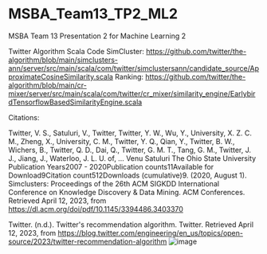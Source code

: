 # MSBA_Team13_TP2_ML2
MSBA Team 13 Presentation 2 for Machine Learning 2

Twitter Algorithm Scala Code
SimCluster: https://github.com/twitter/the-algorithm/blob/main/simclusters-ann/server/src/main/scala/com/twitter/simclustersann/candidate_source/ApproximateCosineSimilarity.scala
Ranking: https://github.com/twitter/the-algorithm/blob/main/cr-mixer/server/src/main/scala/com/twitter/cr_mixer/similarity_engine/EarlybirdTensorflowBasedSimilarityEngine.scala

Citations:

Twitter, V. S., Satuluri, V., Twitter, Twitter, Y. W., Wu, Y., University, X. Z. C. M., Zheng, X., University, C. M., Twitter, Y. Q., Qian, Y., Twitter, B. W., Wichers, B., Twitter, Q. D., Dai, Q., Twitter, G. M. T., Tang, G. M., Twitter, J. J., Jiang, J., Waterloo, J. L. U. of, … Venu Satuluri The Ohio State University Publication Years2007 - 2020Publication counts11Available for Download9Citation	count512Downloads (cumulative)9. (2020, August 1). Simclusters: Proceedings of the 26th ACM SIGKDD International Conference on Knowledge Discovery & Data Mining. ACM Conferences. Retrieved April 12, 2023, from	https://dl.acm.org/doi/pdf/10.1145/3394486.3403370 

Twitter. (n.d.). Twitter's recommendation algorithm. Twitter. Retrieved April 12, 2023, from https://blog.twitter.com/engineering/en_us/topics/open-source/2023/twitter-recommendation-algorithm 
![image](https://user-images.githubusercontent.com/93728479/231491511-7eae0bd7-00b5-4807-b00f-ff1ef3ec7cf2.png)
